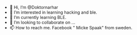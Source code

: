 - 👋 Hi, I’m @Doktornarhar
- 👀 I’m interested in learning hacking and ble.
- 🌱 I’m currently learning BLE.
- 💞️ I’m looking to collaborate on ...
- 📫 How to reach me. Facebook " Micke Spaak" from sweden.

<!---
Doktornarhar/Doktornarhar is a ✨ special ✨ repository because its `README.md` (this file) appears on your GitHub profile.
You can click the Preview link to take a look at your changes.
--->
